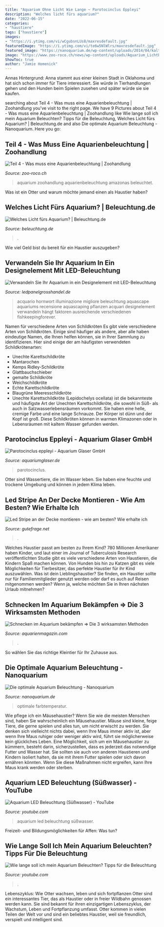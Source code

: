 ```yaml
---
title: "Aquarium Ohne Licht Wie Lange ~ Parotocinclus Eppleyi"
description: "Welches licht fürs aquarium?"
date: "2022-06-15"
categories:
- "haustiere"
tags: ["haustiere"]
images:
- "https://i.ytimg.com/vi/wCgubsnLUs8/maxresdefault.jpg"
featuredImage: "https://i.ytimg.com/vi/te6w5NlWlrs/maxresdefault.jpg"
featured_image: "https://nanoquarium.de/wp-content/uploads/2014/04/kalt-weiss.jpg"
image: "https://www.zoo-roco.ch/news/wp-content/uploads/Aquarium_Lichtbedarf_4.jpg"
ShowToc: true
author: "Jamie Homenick"
---
```



Annas Hintergrund: Anna stammt aus einer kleinen Stadt in Oklahoma und hat sich schon immer für Tiere interessiert. Sie würde in Tierhandlungen gehen und den Hunden beim Spielen zusehen und später würde sie sie kaufen.

	

		
searching about Teil 4 - Was muss eine Aquarienbeleuchtung | Zoohandlung you've visit to the right page. We have 9 Pictures about Teil 4 - Was muss eine Aquarienbeleuchtung | Zoohandlung like Wie lange soll ich mein Aquarium Beleuchten? Tipps für die Beleuchtung, Welches Licht fürs Aquarium? | Beleuchtung.de and also Die optimale Aquarium Beleuchtung - Nanoquarium. Here you go:
		
    
## Teil 4 - Was Muss Eine Aquarienbeleuchtung | Zoohandlung

<img loading=lazy src="https://www.zoo-roco.ch/news/wp-content/uploads/Aquarium_Lichtbedarf_4.jpg" onerror="this.onerror=null;this.src='https://tse2.mm.bing.net/th?id=OIP.8sKk1pEsDc5Ptp485HwqYAHaCe&amp;pid=15.1';" alt="Teil 4 - Was muss eine Aquarienbeleuchtung | Zoohandlung">

_Source: zoo-roco.ch_

>aquarium zoohandlung aquarienbeleuchtung amazonas beleuchtet. 

	

Was ist ein Otter und warum möchte jemand einen als Haustier haben?

    
## Welches Licht Fürs Aquarium? | Beleuchtung.de

<img loading=lazy src="http://www.beleuchtung.de/ImgGalery/Img1/Clanky/aktuality-home/rybky.jpg" onerror="this.onerror=null;this.src='https://tse3.mm.bing.net/th?id=OIP.zpt0bJWmDGYIFnzMy_y14wHaCy&amp;pid=15.1';" alt="Welches Licht fürs Aquarium? | Beleuchtung.de">

_Source: beleuchtung.de_

>. 

	

Wie viel Geld bist du bereit für ein Haustier auszugeben?

    
## Verwandeln Sie Ihr Aquarium In Ein Designelement Mit LED-Beleuchtung

<img loading=lazy src="https://www.ledpaneelgroothandel.nl/Files/6/93000/93565/FileBrowser/blogs/adobestock_196378179.jpeg" onerror="this.onerror=null;this.src='https://tse1.mm.bing.net/th?id=OIP.6yIpQzxDKpjWNoYJPFD_TwHaDQ&amp;pid=15.1';" alt="Verwandeln Sie Ihr Aquarium in ein Designelement mit LED-Beleuchtung">

_Source: ledpanelgrosshandel.de_

>acquario hornwort illuminazione migliore beleuchtung aquascape aquariums recensione aquascaping pflanzen acquari designelement verwandeln hängt faktoren ausreichende verschiedenen fishkeepingforever. 

	

Namen für verschiedene Arten von Schildkröten
Es gibt viele verschiedene Arten von Schildkröten. Einige sind häufiger als andere, aber alle haben eindeutige Namen, die Ihnen helfen können, sie in Ihrer Sammlung zu identifizieren. Hier sind einige der am häufigsten verwendeten Schildkrötenarten:
- Unechte Karettschildkröte
- Mantarochen
- Kemps Ridley-Schildkröte
- Glattbauchschieber
- gemalte Schildkröte
- Weichschildkröte
- Echte Karettschildkröte
- Blaugrüne Meeresschildkröte
 - Unechte Karettschildkröte (Lepidochelys ocellata) ist die bekannteste und häufigste Art der Unechten Karettschildkröte, die sowohl in Süß- als auch in Salzwasserlebensräumen vorkommt. Sie haben eine helle, cremige Farbe und eine lange Schnauze. Der Körper ist dünn und der Kopf ist groß. Diese Schildkröten können in warmen Klimazonen oder in Lebensräumen mit kaltem Wasser gefunden werden.

    
## Parotocinclus Eppleyi - Aquarium Glaser GmbH

<img loading=lazy src="https://www.aquariumglaser.de/wp-content/uploads/276562-parotocinclus-eppleyi1.jpg" onerror="this.onerror=null;this.src='https://tse3.mm.bing.net/th?id=OIP.-YJ1FPuNYPsQ6OMMzRbTtAHaE8&amp;pid=15.1';" alt="Parotocinclus eppleyi - Aquarium Glaser GmbH">

_Source: aquariumglaser.de_

>parotocinclus. 

	

Otter sind Wassertiere, die im Wasser leben. Sie haben eine feuchte und trockene Umgebung und können in jedem Klima leben.

    
## Led Stripe An Der Decke Montieren - Wie Am Besten? Wie Erhalte Ich

<img loading=lazy src="https://images.gutefrage.net/media/fragen/bilder/led-stripe-an-der-decke-montieren---wie-am-besten-wie-erhalte-ich-gleichmaessiges-licht-ohne-lichtpunkte-auf-der-decke/2_full.jpg?v=1469393960000" onerror="this.onerror=null;this.src='https://tse4.mm.bing.net/th?id=OIP.B82i_svTFh8D9OTJqR71kQHaFj&amp;pid=15.1';" alt="Led Stripe an der Decke montieren - wie am besten? Wie erhalte ich">

_Source: gutefrage.net_

>. 

	

Welches Haustier passt am besten zu Ihrem Kind?
780 Millionen Amerikaner haben Kinder, und laut einer im Journal of Tuberculosis Research veröffentlichten Studie gibt es viele verschiedene Arten von Haustieren, die Kindern Spaß machen können. Von Hunden bis hin zu Katzen gibt es viele Möglichkeiten für Tierbesitzer, das perfekte Haustier für ihr Kind auszuwählen. Was ist dein Lieblingshaustier? Sie finden, ein Haustier sollte nur für Familienmitglieder genutzt werden oder darf es auch auf Reisen mitgenommen werden? Wenn ja, welche möchten Sie in Ihren nächsten Urlaub mitnehmen?

    
## Schnecken Im Aquarium Bekämpfen ⇒ Die 3 Wirksamsten Methoden

<img loading=lazy src="https://aquarienmagazin.com/wp-content/uploads/2016/04/schneckenfalle2-768x576.jpg" onerror="this.onerror=null;this.src='https://tse2.mm.bing.net/th?id=OIP.N9d6tlYre-HbbXFkk3wD5wHaFj&amp;pid=15.1';" alt="Schnecken im Aquarium bekämpfen ⇒ Die 3 wirksamsten Methoden">

_Source: aquarienmagazin.com_

>. 

	

So wählen Sie das richtige Kleintier für Ihr Zuhause aus.

    
## Die Optimale Aquarium Beleuchtung - Nanoquarium

<img loading=lazy src="https://nanoquarium.de/wp-content/uploads/2014/04/kalt-weiss.jpg" onerror="this.onerror=null;this.src='https://tse4.mm.bing.net/th?id=OIP.4hBa0Xj4JgklsLiv4TF7kgHaEr&amp;pid=15.1';" alt="Die optimale Aquarium Beleuchtung - Nanoquarium">

_Source: nanoquarium.de_

>optimale farbtemperatur. 

	

Wie pflege ich ein Mäusehaustier?
Wenn Sie wie die meisten Menschen sind, haben Sie wahrscheinlich ein Mäusehaustier. Mäuse sind kleine, feige Tiere, die gerne spielen und alles tun, um nicht erwischt zu werden. Sie denken sich vielleicht nichts dabei, wenn Ihre Maus immer aktiv ist, aber wenn Ihre Maus ruhiger oder weniger aktiv wird, führt sie möglicherweise kein glückliches Leben.
Eine Möglichkeit, sich um ein Mäusehaustier zu kümmern, besteht darin, sicherzustellen, dass es jederzeit das notwendige Futter und Wasser hat. Sie sollten sie auch von anderen Haustieren und Kindern isoliert halten, da sie mit ihrem Futter spielen oder sich davon ernähren könnten. Wenn Sie diese Maßnahmen nicht ergreifen, kann Ihre Maus krank werden oder sterben.

    
## Aquarium LED Beleuchtung (Süßwasser) - YouTube

<img loading=lazy src="https://i.ytimg.com/vi/wCgubsnLUs8/maxresdefault.jpg" onerror="this.onerror=null;this.src='https://tse3.mm.bing.net/th?id=OIP.W46iZ46vDSNT82_VSapw2gHaEK&amp;pid=15.1';" alt="Aquarium LED Beleuchtung (Süßwasser) - YouTube">

_Source: youtube.com_

>aquarium led beleuchtung süßwasser. 

	

Freizeit- und Bildungsmöglichkeiten für Affen: Was tun?

    
## Wie Lange Soll Ich Mein Aquarium Beleuchten? Tipps Für Die Beleuchtung

<img loading=lazy src="https://i.ytimg.com/vi/te6w5NlWlrs/maxresdefault.jpg" onerror="this.onerror=null;this.src='https://tse3.mm.bing.net/th?id=OIP.caXW-KU0ixsu1tcuKqZ7bgHaEK&amp;pid=15.1';" alt="Wie lange soll ich mein Aquarium Beleuchten? Tipps für die Beleuchtung">

_Source: youtube.com_

>. 

	

Lebenszyklus: Wie Otter wachsen, leben und sich fortpflanzen
Otter sind ein interessantes Tier, das als Haustier oder in freier Wildbahn genossen werden kann. Sie sind bekannt für ihren einzigartigen Lebenszyklus, der Wachstum, Leben und Fortpflanzung umfasst. Otter kommen in vielen Teilen der Welt vor und sind ein beliebtes Haustier, weil sie freundlich, verspielt und intelligent sind.

